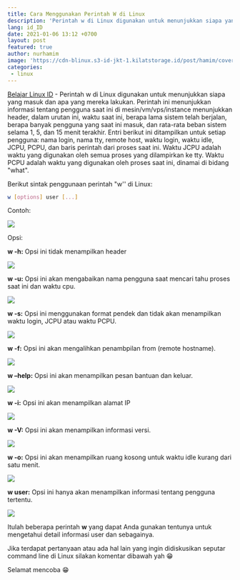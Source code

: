 ```yaml
---
title: Cara Menggunakan Perintah W di Linux
description: 'Perintah w di Linux digunakan untuk menunjukkan siapa yang masuk dan apa yang mereka lakukan'
lang: id_ID
date: 2021-01-06 13:12 +0700
layout: post
featured: true
author: nurhamim
image: 'https://cdn-blinux.s3-id-jkt-1.kilatstorage.id/post/hamim/cover-w.png'
categories:
 - linux
---
```


[Belajar Linux ID](https://belajarlinux.id)  - Perintah w di Linux digunakan untuk menunjukkan siapa yang masuk dan apa yang mereka lakukan. Perintah ini menunjukkan informasi tentang pengguna saat ini di mesin/vm/vps/instance menunjukkan header,  dalam urutan ini, waktu saat ini, berapa lama sistem telah berjalan, berapa banyak pengguna yang saat ini masuk, dan rata-rata beban sistem selama 1, 5, dan 15 menit terakhir. Entri berikut ini ditampilkan untuk setiap pengguna: nama login, nama tty, remote host, waktu login, waktu idle, JCPU, PCPU, dan baris perintah dari proses saat ini. Waktu JCPU adalah waktu yang digunakan oleh semua proses yang dilampirkan ke tty. Waktu PCPU adalah waktu yang digunakan oleh proses saat ini, dinamai di bidang "what".

Berikut sintak penggunaan perintah "w'' di Linux: 

```bash
w [options] user [...]
```

Contoh: 

![](https://cdn-blinux.s3-id-jkt-1.kilatstorage.id/post/hamim/w1.png)

Opsi: 

**w -h:**  Opsi ini tidak menampilkan header

![](https://cdn-blinux.s3-id-jkt-1.kilatstorage.id/post/hamim/w2.png)

**w -u:** Opsi ini akan mengabaikan nama pengguna saat mencari tahu proses saat ini dan waktu cpu.

![](https://cdn-blinux.s3-id-jkt-1.kilatstorage.id/post/hamim/w3.png)

**w -s:** Opsi ini menggunakan format pendek dan tidak akan menampilkan waktu login, JCPU atau waktu PCPU.

![](https://cdn-blinux.s3-id-jkt-1.kilatstorage.id/post/hamim/w4.png)

**w -f:** Opsi ini akan mengalihkan penambpilan from (remote hostname). 

![](https://cdn-blinux.s3-id-jkt-1.kilatstorage.id/post/hamim/w5.png)

**w –help:** Opsi ini akan menampilkan pesan bantuan dan keluar.

![](https://cdn-blinux.s3-id-jkt-1.kilatstorage.id/post/hamim/w6.png)

**w -i:** Opsi ini akan menampilkan alamat IP

![](https://cdn-blinux.s3-id-jkt-1.kilatstorage.id/post/hamim/w7.png)

**w -V:** Opsi ini akan menampilkan informasi versi.

![](https://cdn-blinux.s3-id-jkt-1.kilatstorage.id/post/hamim/w8.png)

**w -o:** Opsi ini akan menampilkan ruang kosong untuk waktu idle kurang dari satu menit.

![](https://cdn-blinux.s3-id-jkt-1.kilatstorage.id/post/hamim/w9.png)

**w user:** Opsi ini hanya akan menampilkan informasi tentang pengguna tertentu.

![](https://cdn-blinux.s3-id-jkt-1.kilatstorage.id/post/hamim/w10.png)

Itulah beberapa perintah **w** yang dapat Anda gunakan tentunya untuk mengetahui detail informasi user dan sebagainya. 

Jika terdapat pertanyaan atau ada hal lain yang ingin didiskusikan seputar command line di Linux silakan komentar dibawah yah 😁

Selamat mencoba  😁